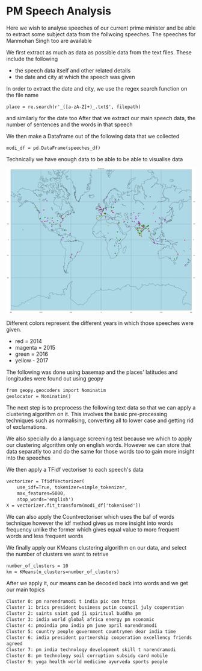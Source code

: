 # PM Speech Analysis 

Here we wish to analyse speeches of our current prime minister and be able to extract some subject data from the follwoing speeches. The speeches for Manmohan Singh too are available 

We first extract as much as data as possible data from the text files. These include the following
- the speech data itself and other related details
- the date and city at which the speech was given 


In order to extract the date and city, we use the regex search function on the file name
```
place = re.search(r'_([a-zA-Z]+)_.txt$', filepath)
```

and similarly for the date too
After that we extract our main speech data, the number of sentences and the words in that speech 

We then make a Dataframe out of the following data that we collected 

```
modi_df = pd.DataFrame(speeches_df)   
```

Technically we have enough data to be able to be able to visualise data 

![Visu1](images/speeches_1.png)

Different colors represent the different years in which those speeches were given. 
- red = 2014
- magenta = 2015
- green = 2016
- yellow - 2017

The following was done using basemap and the places' latitudes and longitudes were found out using geopy

```
from geopy.geocoders import Nominatim
geolocator = Nominatim()
```

The next step is to preprocess the following text data so that we can apply a clustering algorithm on it. This involves the basic pre-processing techniques such as normalising, converting all to lower case and getting rid of exclamations. 

We also specially do a language screening test because we which to apply our clustering algorithm only on english words. However we can store that data separatly too and do the same for those words too to gain more insight into the speeches 

We then apply a TFidf vectoriser to each speech's data

```
vectorizer = TfidfVectorizer(
    use_idf=True, tokenizer=simple_tokenizer, 
    max_features=5000,
    stop_words='english')
X = vectorizer.fit_transform(modi_df['tokenised'])
```
We can also apply the Countvectoriser which uses the baf of words technique however the idf method gives us more insight into words frequency unlike the former which gives equal value to more frequent words and less frequent words

We finally apply our KMeans clustering algorithm on our data, and select the number of clusters we want to retrive 

```
number_of_clusters = 10
km = KMeans(n_clusters=number_of_clusters)
```

After we apply it, our means can be decoded back into words and we get our main topics 

```
Cluster 0: pm narendramodi t india pic com https
Cluster 1: brics president business putin council july cooperation
Cluster 2: saints saint god ji spiritual buddha pm
Cluster 3: india world global africa energy pm economic
Cluster 4: pmoindia pmo india pm june april narendramodi
Cluster 5: country people government countrymen dear india time
Cluster 6: india president partnership cooperation excellency friends agreed
Cluster 7: pm india technology development skill t narendramodi
Cluster 8: pm technology soil corruption subsidy card mobile
Cluster 9: yoga health world medicine ayurveda sports people
```
